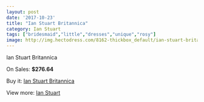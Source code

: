 ```yaml
---
layout: post
date: '2017-10-23'
title: "Ian Stuart Britannica"
category: Ian Stuart
tags: ["bridesmaid","little","dresses","unique","rosy"]
image: http://img.hectodress.com/8162-thickbox_default/ian-stuart-britannica.jpg
---
```

Ian Stuart Britannica

On Sales: **$276.64**
<a href="https://www.hectodress.com/ian-stuart/4140-ian-stuart-britannica.html"><amp-img layout="responsive" width="600" height="600" src="//img.hectodress.com/8162-thickbox_default/ian-stuart-britannica.jpg" alt="Ian Stuart Britannica 0" /></a>

Buy it: [Ian Stuart Britannica](https://www.hectodress.com/ian-stuart/4140-ian-stuart-britannica.html "Ian Stuart Britannica")

View more: [Ian Stuart](https://www.hectodress.com/73-ian-stuart "Ian Stuart")